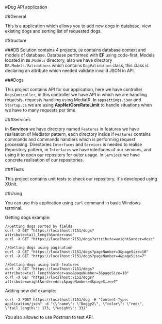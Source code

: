 #Dog API application

##General

This is a application which allows you to add new dogs in database, view existing dogs and sorting list of requested dogs.

#Structure

###DB
Solution contains 4 projects, `DB` contains database context and models of database. 
Database performed with **EF** using code-first. Models located in `DB.Models` directory, 
also we have directory `DB.Models.Validations` which contains `DogValidation` class,
this class is declaring an attribute which needed validate invalid JSON in API.

###Dogs

This project contains API for our application, here we have controller `DogsController`, 
in this controller we have API in which we are handling requests, requests handling using MediatR.
In `appsettings.json` and `Startup.cs` we are using **AspNetCoreRateLimit** to handle situations 
when we have to many requests per time.

###Services

In **Services** we have directory named `Features` in features we have realisation of Mediator pattern,
each directory inside if `Features` contains commands and commands handlers which is performing request 
processing. Directories `Interfaces` and `Services` is needed to realise Repository pattern, in `Interfaces`
we have interfaces of our services, and using it to open our repository for outer usage. In `Services` we have
concrete realisation of our repositories.

###Tests

This project contains unit tests to check our repository. It`s developed using XUnit.

##Using

You can use this application using `curl` command in basic Windows terminal.

Getting dogs example:
````
//Getting dogs sorted by fields
curl -X GET "https://localhost:7151/dogs?attribute=tail_length&order=asc"
curl -X GET "https://localhost:7151/dogs?attribute=weight&order=desc"

//Getting dogs using pagination
curl -X GET "https://localhost:7151/dogs?pageNumber=3&pageSize=10"
curl -X GET "https://localhost:7151/dogs?pageNumber=4&pageSize=7"

//Getting dogs using both features
curl -X GET "https://localhost:7151/dogs?attribute=tail_length&order=asc&pageNumber=3&pageSize=10"
curl -X GET "https://localhost:7151/dogs?attribute=weight&order=desc&pageNumber=4&pageSize=7"
````

Adding new dof example:
````
curl -X POST https://localhost:7151/dog -H "Content-Type: application/json" -d "{\"name\": \"Doggy2\", \"color\": \"red\", \"tail_length\": 173, \"weight\": 33}"
````

You also allowed to use Postman to test API.